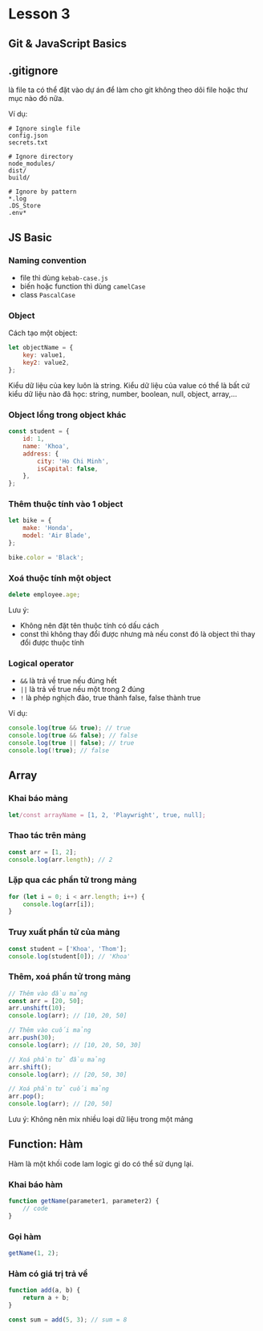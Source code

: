 # Lesson 3

## Git & JavaScript Basics

## .gitignore

là file ta có thể đặt vào dự án để làm cho git không theo dõi file hoặc thư mục nào đó nữa.

Ví dụ:

```
# Ignore single file
config.json
secrets.txt

# Ignore directory
node_modules/
dist/
build/

# Ignore by pattern
*.log
.DS_Store
.env*
```

## JS Basic

### Naming convention

-   file thì dùng `kebab-case.js`
-   biến hoặc function thì dùng `camelCase`
-   class `PascalCase`

### Object

Cách tạo một object:

```js
let objectName = {
    key: value1,
    key2: value2,
};
```

Kiểu dữ liệu của key luôn là string. Kiểu dữ liệu của value có thể là bất cứ kiểu dữ liệu nào đã học: string, number,
boolean, null, object, array,...

### Object lồng trong object khác

```js
const student = {
    id: 1,
    name: 'Khoa',
    address: {
        city: 'Ho Chi Minh',
        isCapital: false,
    },
};
```

### Thêm thuộc tính vào 1 object

```js
let bike = {
    make: 'Honda',
    model: 'Air Blade',
};

bike.color = 'Black';
```

### Xoá thuộc tính một object

```js
delete employee.age;
```

Lưu ý:

-   Không nên đặt tên thuộc tính có dấu cách
-   const thì không thay đổi được nhưng mà nếu const đó là object thì thay đổi được thuộc tính

### Logical operator

-   `&&` là trả về true nếu đúng hết
-   `||` là trả về true nếu một trong 2 đúng
-   `!` là phép nghịch đảo, true thành false, false thành true

Ví dụ:

```js
console.log(true && true); // true
console.log(true && false); // false
console.log(true || false); // true
console.log(!true); // false
```

## Array

### Khai báo mảng

```js
let/const arrayName = [1, 2, 'Playwright', true, null];
```

### Thao tác trên mảng

```js
const arr = [1, 2];
console.log(arr.length); // 2
```

### Lặp qua các phần tử trong mảng

```js
for (let i = 0; i < arr.length; i++) {
    console.log(arr[i]);
}
```

### Truy xuất phần tử của mảng

```js
const student = ['Khoa', 'Thom'];
console.log(student[0]); // 'Khoa'
```

### Thêm, xoá phần tử trong mảng

```js
// Thêm vào đầu mảng
const arr = [20, 50];
arr.unshift(10);
console.log(arr); // [10, 20, 50]

// Thêm vào cuối mảng
arr.push(30);
console.log(arr); // [10, 20, 50, 30]

// Xoá phần tử đầu mảng
arr.shift();
console.log(arr); // [20, 50, 30]

// Xoá phần tử cuối mảng
arr.pop();
console.log(arr); // [20, 50]
```

Lưu ý: Không nên mix nhiều loại dữ liệu trong một mảng

## Function: Hàm

Hàm là một khối code lam logic gi do có thể sử dụng lại.

### Khai báo hàm

```js
function getName(parameter1, parameter2) {
    // code
}
```

### Gọi hàm

```js
getName(1, 2);
```

### Hàm có giá trị trả về

```js
function add(a, b) {
    return a + b;
}

const sum = add(5, 3); // sum = 8
```

